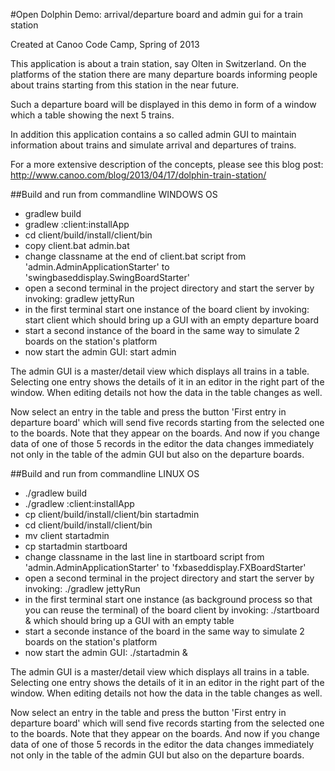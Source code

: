 #Open Dolphin Demo: arrival/departure board and admin gui for a train station

Created at Canoo Code Camp, Spring of 2013

This application is about a train station, say Olten in Switzerland.
On the platforms of the station there are many departure boards informing people about
trains starting from this station in the near future.

Such a departure board will be displayed in this demo in form of a window which a table showing the next
5 trains.

In addition this application contains a so called admin GUI to maintain information about trains and
simulate arrival and departures of trains.

For a more extensive description of the concepts, please see this blog post:
http://www.canoo.com/blog/2013/04/17/dolphin-train-station/

##Build and run from commandline  WINDOWS OS
* gradlew build
* gradlew :client:installApp
* cd client/build/install/client/bin
* copy client.bat admin.bat
* change classname at the end of client.bat script from 'admin.AdminApplicationStarter' to '﻿swingbaseddisplay.SwingBoardStarter'
* open a second terminal in the project directory and start the server by invoking: gradlew jettyRun
* in the first terminal start one instance of the board client by invoking: start client
  which should bring up a GUI with an empty departure board
* start a second instance of the board in the same way to simulate 2 boards on the station's platform
* now start the admin GUI: start admin

The admin GUI is a master/detail view which displays all trains in a table. Selecting one entry shows the details
of it in an editor in the right part of the window. When editing details not how the data in the table changes as well.

Now select an entry in the table and press the button 'First entry in departure board' which will send five records
starting from the selected one to the boards. Note that they appear on the boards. And now if you change data
of one of those 5 records in the editor the data changes immediately not only in the table of the admin GUI but
also on the departure boards.

##Build and run from commandline  LINUX OS
* ./gradlew build
* ./gradlew :client:installApp
* cp client/build/install/client/bin startadmin
* cd client/build/install/client/bin
* mv client startadmin
* cp startadmin startboard
* change classname in the last line in startboard script from 'admin.AdminApplicationStarter' to 'fxbaseddisplay.FXBoardStarter'
* open a second terminal in the project directory and start the server by invoking: ./gradlew jettyRun
* in the first terminal start one instance (as background process so that you can reuse the terminal) of the board client by invoking: ./startboard &
  which should bring up a GUI with an empty table
* start a seconde instance of the board in the same way to simulate 2 boards on the station's platform
* now start the admin GUI: ./startadmin &

The admin GUI is a master/detail view which displays all trains in a table. Selecting one entry shows the details
of it in an editor in the right part of the window. When editing details not how the data in the table changes as well.

Now select an entry in the table and press the button 'First entry in departure board' which will send five records
starting from the selected one to the boards. Note that they appear on the boards. And now if you change data
of one of those 5 records in the editor the data changes immediately not only in the table of the admin GUI but
also on the departure boards.

